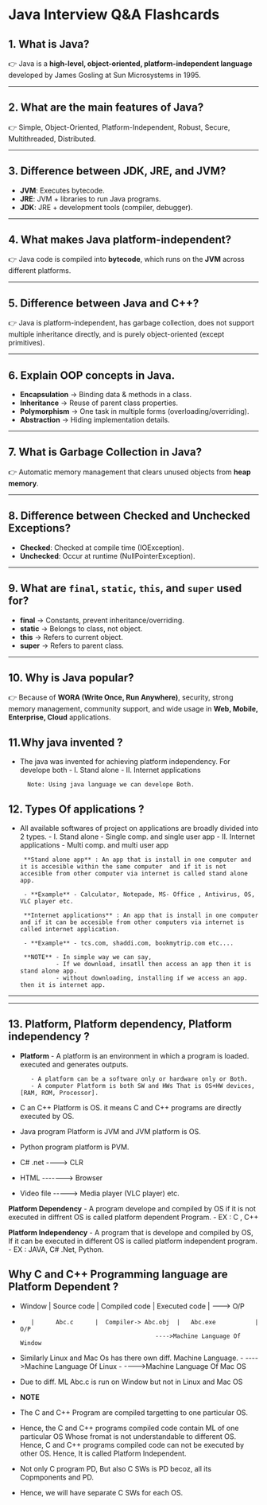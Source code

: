 # Java Interview Q&A Flashcards

## 1. What is Java?
👉 Java is a **high-level, object-oriented, platform-independent language** developed by James Gosling at Sun Microsystems in 1995.

---

## 2. What are the main features of Java?
👉 Simple, Object-Oriented, Platform-Independent, Robust, Secure, Multithreaded, Distributed.

---

## 3. Difference between JDK, JRE, and JVM?
- **JVM**: Executes bytecode.  
- **JRE**: JVM + libraries to run Java programs.  
- **JDK**: JRE + development tools (compiler, debugger).

---

## 4. What makes Java platform-independent?
👉 Java code is compiled into **bytecode**, which runs on the **JVM** across different platforms.

---

## 5. Difference between Java and C++?
👉 Java is platform-independent, has garbage collection, does not support multiple inheritance directly, and is purely object-oriented (except primitives).

---

## 6. Explain OOP concepts in Java.
- **Encapsulation** → Binding data & methods in a class.  
- **Inheritance** → Reuse of parent class properties.  
- **Polymorphism** → One task in multiple forms (overloading/overriding).  
- **Abstraction** → Hiding implementation details.

---

## 7. What is Garbage Collection in Java?
👉 Automatic memory management that clears unused objects from **heap memory**.

---

## 8. Difference between Checked and Unchecked Exceptions?
- **Checked**: Checked at compile time (IOException).  
- **Unchecked**: Occur at runtime (NullPointerException).

---

## 9. What are `final`, `static`, `this`, and `super` used for?
- **final** → Constants, prevent inheritance/overriding.  
- **static** → Belongs to class, not object.  
- **this** → Refers to current object.  
- **super** → Refers to parent class.

---

## 10. Why is Java popular?
👉 Because of **WORA (Write Once, Run Anywhere)**, security, strong memory management, community support, and wide usage in **Web, Mobile, Enterprise, Cloud** applications.

## 11.Why java invented ?
 - The java was invented for achieving platform independency.  For develope both 
         - I. Stand alone 
         - II. Internet applications

         Note: Using java language we can develope Both.

## 12. Types Of applications ?
- All available softwares of project on applications are broadly divided into 2 types.
                 - I. Stand alone  - Single comp. and single user app
                 - II. Internet applications - Multi comp. and multi user app 

       **Stand alone app** : An app that is install in one computer and it is accesible within the same computer  and if it is not accesible from other computer via internet is called stand alone app.

       - **Example** - Calculator, Notepade, MS- Office , Antivirus, OS, VLC player etc.           

       **Internet applications** : An app that is install in one computer and if it can be accesible from other computers via internet is called internet application.

       - **Example** - tcs.com, shaddi.com, bookmytrip.com etc....

       **NOTE** - In simple way we can say, 
                - If we download, insatll then access an app then it is stand alone app.
                - without downloading, installing if we access an app. then it is internet app.
---
---
## 13. Platform, Platform dependency, Platform independency ?

- **Platform** - A platform is an environment in which a program is loaded. executed and generates outputs.
     
         - A platform can be a software only or hardware only or Both.
         - A computer Platform is both SW and HWs That is OS+HW devices, [RAM, ROM, Processor].

- C an C++ Platform is OS. it means C and C++ programs are directly executed by OS.
- Java program Platform is JVM and JVM platform is OS.
- Python program platform is PVM.
- C# .net ----> CLR
- HTML -------> Browser
- Video file -----> Media player (VLC player)   etc.

**Platform Dependency** - A program develope and compiled by OS if it is not executed in diffrent OS is called platform dependent Program.
         - EX : C , C++

**Platform Independency** - A program that is develope and compiled by OS, If it can be executed in different OS is called platform independent program.
        - EX : JAVA, C# .Net, Python.

## Why C and C++ Programming language are Platform Dependent ?

- Window |   Source code   |  Compiled code       |   Executed code     |   ---> O/P
-        |      Abc.c      |  Compiler-> Abc.obj  |   Abc.exe           |   O/P
                                            ---->Machine Language Of Window 

- Similarly Linux and Mac Os has there own diff. Machine Language.
      - ---->Machine Language Of Linux
      - ---->Machine Language Of Mac OS
- Due to diff. ML Abc.c is run on Window but not in Linux and Mac OS

- **NOTE**
- The C and C++ Program are compiled targetting to one particular OS.
- Hence, the C and C++ programs compiled code contain ML of one particular OS Whose fromat is not understandable to different OS. Hence, C and C++ programs compiled code can not be executed by other OS. Hence, It is called Platform Independent.

- Not only C program PD, But also C SWs is PD becoz, all its Copmponents and PD.
- Hence, we will have separate C SWs for each OS.
